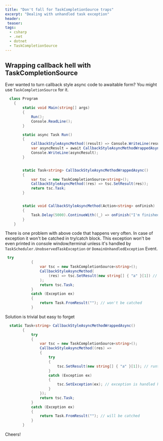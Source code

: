 ```yaml
---
title: "Don't fall for TaskCompletionSource traps"
excerpt: "Dealing with unhandled task exception"
header:
 teaser:
tags: 
  - csharp
  - .net
  - dotnet
  - TaskCompletionSource
---
```


## Wrapping callback hell with TaskCompletionSource

Ever wanted to turn callback style async code to awaitable form?
You might use `TaskCompletionSource` for it.

```csharp
  class Program
    {
        static void Main(string[] args)
        {
            Run();
            Console.ReadLine();
        }

        static async Task Run()
        {
            CallbackStyleAsyncMethod((result) => Console.WriteLine(result)); // callback style
            var asyncResult = await CallbackStyleAsyncMethodWrappedAsync(); // async/await style
            Console.WriteLine(asyncResult);
        }


        static Task<string> CallbackStyleAsyncMethodWrappedAsync()
        {
            var tsc = new TaskCompletionSource<string>();
            CallbackStyleAsyncMethod((res) => tsc.SetResult(res));
            return tsc.Task;
        }


        static void CallbackStyleAsyncMethod(Action<string> onFinish)
        {
            Task.Delay(5000).ContinueWith((_) => onFinish("I'm finished"));
        }
    }
```

There is one problem with above code that happens very often.
In case of exception it won't be catched in try/catch block. 
This exception won't be even printed in console window/terminal unless it's handled by `TaskScheduler.UnobservedTaskException`  or `DomainUnhandledException` Event.

```csharp
 try
            {
                var tsc = new TaskCompletionSource<string>();
                CallbackStyleAsyncMethod(
                    (res) => tsc.SetResult(new string[] { "a" }[1]) // runtime exception
                ); 
                return tsc.Task;
            }
            catch (Exception ex)
            {
                return Task.FromResult(""); // won't be catched
            }
```

Solution is trivial but easy to forget

```csharp
  static Task<string> CallbackStyleAsyncMethodWrappedAsync()
        {
            try
            {
                var tsc = new TaskCompletionSource<string>();
                CallbackStyleAsyncMethod((res) =>
                {
                    try
                    {
                        tsc.SetResult(new string[] { "a" }[1]); // runtime exception
                    }
                    catch (Exception ex)
                    {
                        tsc.SetException(ex); // exception is handled here
                    }
                });
                return tsc.Task;
            }
            catch (Exception ex)
            {
                return Task.FromResult(""); // will be catched
            }
        }
```

Cheers!
